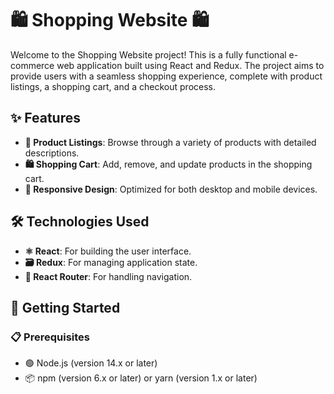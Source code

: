 # 🛍️ Shopping Website 🛍️

Welcome to the Shopping Website project! This is a fully functional e-commerce web application built using React and Redux. The project aims to provide users with a seamless shopping experience, complete with product listings, a shopping cart, and a checkout process.

## ✨ Features

- **🛒 Product Listings**: Browse through a variety of products with detailed descriptions.
- **🛍️ Shopping Cart**: Add, remove, and update products in the shopping cart.
- **📱 Responsive Design**: Optimized for both desktop and mobile devices.

## 🛠️ Technologies Used

- **⚛️ React**: For building the user interface.
- **🗃️ Redux**: For managing application state.
- **🚦 React Router**: For handling navigation.


## 🚀 Getting Started

### 📋 Prerequisites

- 🟢 Node.js (version 14.x or later)
- 📦 npm (version 6.x or later) or yarn (version 1.x or later)





